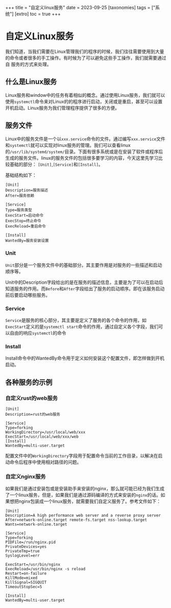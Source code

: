 +++
title = "自定义linux服务"
date = 2023-09-25
[taxonomies]
tags = ["系统"]
[extro]
toc = true
+++

# 自定义Linux服务

我们知道，当我们需要在Linux管理我们的程序的时候，我们往往需要使用到大量的命令或者很多的手工操作。有时候为了可以避免这些手工操作，我们就需要通过自
服务的方式来处理。

## 什么是Linux服务

Linux服务和window中的任务有着相似的概念。通过使用Linux服务，我们就可以使用`systemctl`命令来对Linux的的程序进行启动，关闭或是重启，甚至可以设置开机启动。Linux服务为我们管理程序提供了很多的方便。

## 服务文件

Linux中的服务文件是一个以`xxx.service`命令的文件。通过编写`xxx.service`文件和`systemctl`就可以实现对linux服务的管理。我们可以查看linux的`/usr/lib/systemd/system/`目录。下面有很多系统或是在安装了软件或程序后生成的服务文件。linux的服务文件的包括很多要学习的内容，今天这里先学习比较基础的部分：
`[Unit]`,`[Service]`和`[Install]`。

基础结构如下：

```
[Unit]
Description=服务描述
After=服务依赖

[Service]
Type=服务类型
ExecStart=启动命令
ExecStop=终止命令
ExecReload=重启命令

[Install]
WantedBy=服务安装设置
```

### Unit

`Unit`部分是一个服务文件中的基础部分。其主要作用是对服务的一些描述和启动顺序等。

Unit中的Description字段给出的是在服务的描述信息，主要是为了可以在启动后知道服务的作用。而`Before`和`After`字段给出了服务的启动顺序。即在该服务启动前后要启动哪些服务。

### Service

`Service`是服务的核心部分，其主要是定义了服务的各个命令的作用，如`ExecStart`定义的是`systemctl start`命令的作用，通过自定义各个字段，我们可以自由的响应`systemctl`的命令

### Install

Install命令中的WantedBy命令用于定义如何安装这个配置文件，即怎样做到开机启动。

## 各种服务的示例

### 自定义rust的web服务

```
[Unit]
Description=rust的web服务

[Service]
Type=forking
WorkingDirectory=/usr/local/web/xxx
ExecStart=/usr/local/web/xxx/web
[Install]
WantedBy=multi-user.target
```

配置文件中的`WorkingDirectory`字段用于配置命令当前的工作目录，以解决在启动命令后程序中使用相对路径的问题。

### 自定义nginx服务

如果我们是通过安装包或是安装助手来安装的nginx，那么就可能已经为我们生成了一个linux服务，但是，如果我们是通过源码编译的方式来安装的`nginx`的话。如果想把nginx包装成一个linux服务，就需要我们自定义服务了。参考文件如下：

```service
[Unit]
Description=A high performance web server and a reverse proxy server
After=network-online.target remote-fs.target nss-lookup.target
Wants=network-online.target

[Service]
Type=forking
PIDFile=/run/nginx.pid
PrivateDevices=yes
PrivateTmp=true
SyslogLevel=err

ExecStart=/usr/bin/nginx
ExecReload=/usr/bin/nginx -s reload
Restart=on-failure
KillMode=mixed
KillSignal=SIGQUIT
TimeoutStopSec=5

[Install]
WantedBy=multi-user.target
```
